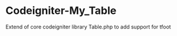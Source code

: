 Codeigniter-My_Table
====================

Extend of core codeigniter library Table.php to add support for tfoot 
